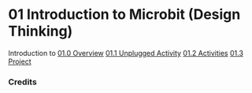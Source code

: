 # 01 Introduction to Microbit (Design Thinking)
Introduction to 
[01.0 Overview](/docs/01intro/01.0overview)
[01.1 Unplugged Activity](/docs/01intro/01.1unplugged)
[01.2 Activities](/docs/01intro/01.2activities)
[01.3 Project](/docs/01intro/01.3project)
### Credits
